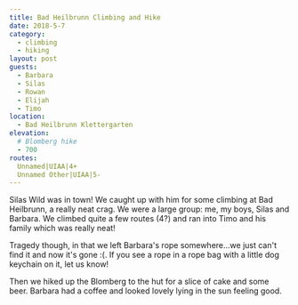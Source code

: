 ```yaml
---
title: Bad Heilbrunn Climbing and Hike
date: 2018-5-7
category:
  - climbing
  - hiking
layout: post
guests:
  - Barbara
  - Silas
  - Rowan
  - Elijah
  - Timo
location:
  - Bad Heilbrunn Klettergarten
elevation:
  # Blomberg hike
  - 700
routes:
  Unnamed|UIAA|4+
  Unnamed Other|UIAA|5-
---
```


Silas Wild was in town! We caught up with him for some climbing at Bad Heilbrunn, a really
neat crag. We were a large group: me, my boys, Silas and Barbara. We climbed quite a
few routes (4?) and ran into Timo and his family which was really neat!

Tragedy though, in that we left Barbara's rope somewhere...we just can't find it and now
it's gone :(. If you see a rope in a rope bag with a little dog keychain on it, let us
know!

Then we hiked up the Blomberg to the hut for a slice of cake and some beer. Barbara had
a coffee and looked lovely lying in the sun feeling good.
